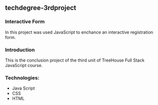 ## techdegree-3rdproject

### Interactive Form

In this project was used JavaScript to enchance an interactive registration form.

### Introduction

This is the conclusion project of the third unit of TreeHouse Full Stack JavaScript course.

### Technologies:
   * Java Script
   * CSS
   * HTML

